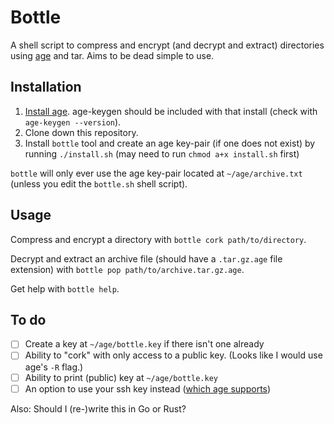 # Bottle

A shell script to compress and encrypt (and decrypt and extract) directories using [age](https://github.com/FiloSottile/age) and tar. Aims to be dead simple to use.

## Installation 

1. [Install age](https://github.com/FiloSottile/age#installation). age-keygen should be included with that install (check with `age-keygen --version`).
2. Clone down this repository.
3. Install `bottle` tool and create an age key-pair (if one does not exist) by running `./install.sh` (may need to run `chmod a+x install.sh` first)

`bottle` will only ever use the age key-pair located at `~/age/archive.txt` (unless you edit the `bottle.sh` shell script).

## Usage

Compress and encrypt a directory with `bottle cork path/to/directory`.

Decrypt and extract an archive file (should have a `.tar.gz.age` file extension) with `bottle pop path/to/archive.tar.gz.age`.

Get help with `bottle help`.

## To do

- [ ] Create a key at `~/age/bottle.key` if there isn't one already
- [ ] Ability to "cork" with only access to a public key. (Looks like I would use age's `-R` flag.)
- [ ] Ability to print (public) key at `~/age/bottle.key`
- [ ] An option to use your ssh key instead ([which age supports](https://github.com/FiloSottile/age#ssh-keys))

Also: Should I (re-)write this in Go or Rust?
